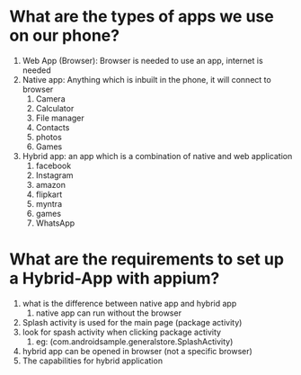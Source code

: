 # What are the types of apps we use on our phone?
1. Web App (Browser): Browser is needed to use an app,  internet is needed
2. Native app: Anything which is inbuilt in the phone, it will connect to browser
    1. Camera
    2. Calculator
    3. File manager
    4. Contacts
    5. photos
    6. Games
3. Hybrid app: an app which is a combination of native and web application
    1. facebook
    2. Instagram
    3. amazon
    4. flipkart
    5. myntra
    6. games
    7. WhatsApp

# What are the requirements to set up a Hybrid-App with appium?
1. what is the difference between native app and hybrid app
    1. native app can run without the browser
2. Splash activity is used for  the main page (package activity)
3. look for spash activity when clicking package activity 
    1. eg: (com.androidsample.generalstore.SplashActivity)
4. hybrid app can be opened in browser (not a specific browser)
5. The capabilities for hybrid application



